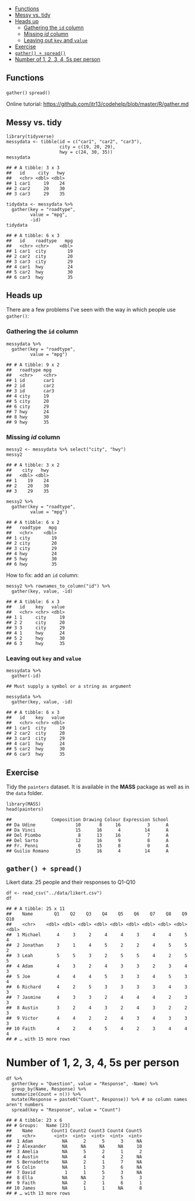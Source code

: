 -   [Functions](#functions)
-   [Messy vs. tidy](#messy-vs.tidy)
-   [Heads up](#heads-up)
    -   [Gathering the `id` column](#gathering-the-id-column)
    -   [Missing *id* column](#missing-id-column)
    -   [Leaving out `key` and `value`](#leaving-out-key-and-value)
-   [Exercise](#exercise)
-   [`gather() + spread()`](#gather-spread)
-   [Number of 1, 2, 3, 4, 5s per
    person](#number-of-1-2-3-4-5s-per-person)

Functions
---------

`gather()` `spread()`

Online tutorial:
<https://github.com/jtr13/codehelp/blob/master/R/gather.md>

Messy vs. tidy
--------------

    library(tidyverse)
    messydata <- tibble(id = c("car1", "car2", "car3"),
                        city = c(19, 20, 29),
                        hwy = c(24, 30, 35))
    messydata

    ## # A tibble: 3 x 3
    ##   id     city   hwy
    ##   <chr> <dbl> <dbl>
    ## 1 car1     19    24
    ## 2 car2     20    30
    ## 3 car3     29    35

    tidydata <- messydata %>% 
      gather(key = "roadtype",
             value = "mpg", 
             -id)
    tidydata

    ## # A tibble: 6 x 3
    ##   id    roadtype   mpg
    ##   <chr> <chr>    <dbl>
    ## 1 car1  city        19
    ## 2 car2  city        20
    ## 3 car3  city        29
    ## 4 car1  hwy         24
    ## 5 car2  hwy         30
    ## 6 car3  hwy         35

Heads up
--------

There are a few problems I’ve seen with the way in which people use
`gather()`:

### Gathering the `id` column

    messydata %>% 
      gather(key = "roadtype",
             value = "mpg")

    ## # A tibble: 9 x 2
    ##   roadtype mpg  
    ##   <chr>    <chr>
    ## 1 id       car1 
    ## 2 id       car2 
    ## 3 id       car3 
    ## 4 city     19   
    ## 5 city     20   
    ## 6 city     29   
    ## 7 hwy      24   
    ## 8 hwy      30   
    ## 9 hwy      35

### Missing *id* column

    messy2 <- messydata %>% select("city", "hwy")
    messy2

    ## # A tibble: 3 x 2
    ##    city   hwy
    ##   <dbl> <dbl>
    ## 1    19    24
    ## 2    20    30
    ## 3    29    35

    messy2 %>% 
      gather(key = "roadtype", 
             value = "mpg")

    ## # A tibble: 6 x 2
    ##   roadtype   mpg
    ##   <chr>    <dbl>
    ## 1 city        19
    ## 2 city        20
    ## 3 city        29
    ## 4 hwy         24
    ## 5 hwy         30
    ## 6 hwy         35

How to fix: add an `id` column:

    messy2 %>% rownames_to_column("id") %>% 
      gather(key, value, -id)

    ## # A tibble: 6 x 3
    ##   id    key   value
    ##   <chr> <chr> <dbl>
    ## 1 1     city     19
    ## 2 2     city     20
    ## 3 3     city     29
    ## 4 1     hwy      24
    ## 5 2     hwy      30
    ## 6 3     hwy      35

### Leaving out `key` and `value`

    messydata %>% 
      gather(-id)

    ## Must supply a symbol or a string as argument

    messydata %>% 
      gather(key, value, -id)

    ## # A tibble: 6 x 3
    ##   id    key   value
    ##   <chr> <chr> <dbl>
    ## 1 car1  city     19
    ## 2 car2  city     20
    ## 3 car3  city     29
    ## 4 car1  hwy      24
    ## 5 car2  hwy      30
    ## 6 car3  hwy      35

Exercise
--------

Tidy the `painters` dataset. It is available in the **MASS** package as
well as in the `data` folder.

    library(MASS)
    head(painters)

    ##               Composition Drawing Colour Expression School
    ## Da Udine               10       8     16          3      A
    ## Da Vinci               15      16      4         14      A
    ## Del Piombo              8      13     16          7      A
    ## Del Sarto              12      16      9          8      A
    ## Fr. Penni               0      15      8          0      A
    ## Guilio Romano          15      16      4         14      A

`gather() + spread()`
---------------------

Likert data: 25 people and their responses to Q1-Q10

    df <- read_csv("../data/likert.csv")
    df

    ## # A tibble: 25 x 11
    ##    Name        Q1    Q2    Q3    Q4    Q5    Q6    Q7    Q8    Q9   Q10
    ##    <chr>    <dbl> <dbl> <dbl> <dbl> <dbl> <dbl> <dbl> <dbl> <dbl> <dbl>
    ##  1 Michael      4     3     2     4     4     3     4     4     5     4
    ##  2 Jonathan     3     1     4     5     2     2     4     5     5     2
    ##  3 Leah         5     5     3     2     5     5     4     2     5     5
    ##  4 Adam         4     3     2     4     3     3     2     3     4     3
    ##  5 Joe          4     4     4     5     3     3     4     5     3     4
    ##  6 Richard      4     2     5     3     3     3     3     4     3     3
    ##  7 Jasmine      4     3     3     2     4     4     4     2     3     3
    ##  8 Austin       3     2     4     3     2     4     3     2     2     3
    ##  9 Victor       4     4     2     2     4     3     4     3     3     3
    ## 10 Faith        4     2     4     5     4     2     3     4     4     4
    ## # … with 15 more rows

Number of 1, 2, 3, 4, 5s per person
===================================

    df %>%
      gather(key = "Question", value = "Response", -Name) %>% 
      group_by(Name, Response) %>% 
      summarize(Count = n()) %>% 
      mutate(Response = paste0("Count", Response)) %>% # so column names aren't numbers
      spread(key = "Response", value = "Count")

    ## # A tibble: 23 x 6
    ## # Groups:   Name [23]
    ##    Name       Count1 Count2 Count3 Count4 Count5
    ##    <chr>       <int>  <int>  <int>  <int>  <int>
    ##  1 Adam           NA      2      5      3     NA
    ##  2 Alexander      NA     NA     NA     NA     10
    ##  3 Amelia         NA      5      2      1      2
    ##  4 Austin         NA      4      4      2     NA
    ##  5 Bernadette     NA      2      1      7     NA
    ##  6 Colin          NA      1      3      6     NA
    ##  7 David           1      1      5      3     NA
    ##  8 Ella           NA     NA      2      5      3
    ##  9 Faith          NA      2      1      6      1
    ## 10 James          NA      1      1     NA      8
    ## # … with 13 more rows
